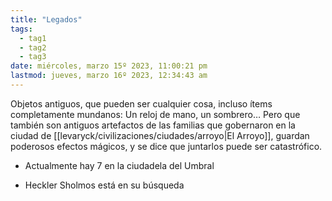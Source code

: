 ```yaml
---
title: "Legados"
tags:
  - tag1
  - tag2
  - tag3
date: miércoles, marzo 15º 2023, 11:00:21 pm
lastmod: jueves, marzo 16º 2023, 12:34:43 am
---
```

Objetos antiguos, que pueden ser cualquier cosa, incluso ítems completamente mundanos: Un reloj de mano, un sombrero… Pero que también son antiguos artefactos de las familias que gobernaron en la ciudad de [[levaryck/civilizaciones/ciudades/arroyo|El Arroyo]], guardan poderosos efectos mágicos, y se dice que juntarlos puede ser catastrófico.

- Actualmente hay 7 en la ciudadela del Umbral

- Heckler Sholmos está en su búsqueda